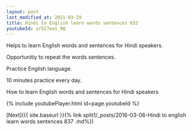 ```yaml
---
layout: post
last_modified_at: 2021-03-29
title: Hindi to English learn words sentences 932 
youtubeId: zr5I7wxs_9Q
---
```

 
 
Helps to learn English words and sentences for Hindi speakers.

Opportunitiy to repeat the words sentences. 

Practice English language. 
 
10 minutes practice every day. 
 
How to learn English words and sentences for Hindi speakers 
 
{% include youtubePlayer.html id=page.youtubeId %}
 
 
[Next]({{ site.baseurl }}{% link  split1/_posts/2016-03-06-Hindi to english learn words sentences 837 .md%})
 
